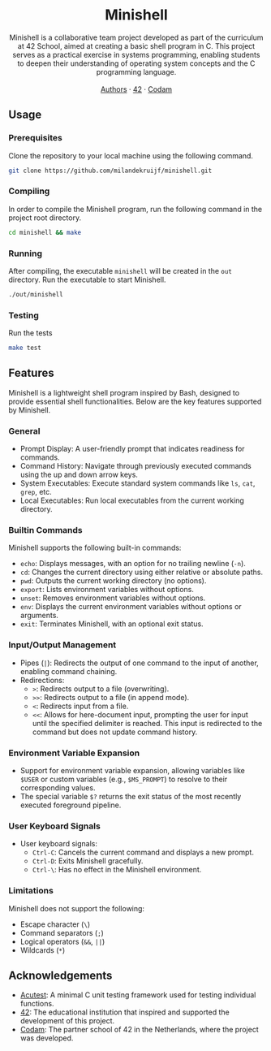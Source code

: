 <h1 align="center"><strong>Minishell</strong></h1>
<div align="center">Minishell is a collaborative team project developed as part of the curriculum at 42 School, aimed at creating a basic shell program in C. This project serves as a practical exercise in systems programming, enabling students to deepen their understanding of operating system concepts and the C programming language.</div>
<br />
<div align="center">
  <a href="AUTHORS.md">Authors</a>
  <span>·</span>
  <a href="https://42.fr">42</a>
  <span>·</span>
  <a href="https://www.codam.nl">Codam</a>
</div>

## Usage

### Prerequisites

Clone the repository to your local machine using the following command.

```sh
git clone https://github.com/milandekruijf/minishell.git
```

### Compiling

In order to compile the Minishell program, run the following command in the project root directory.

```sh
cd minishell && make
```

### Running

After compiling, the executable `minishell` will be created in the `out` directory. Run the executable to start Minishell.

```sh
./out/minishell
```

### Testing

Run the tests

```sh
make test
```

## Features

Minishell is a lightweight shell program inspired by Bash, designed to provide essential shell functionalities. Below are the key features supported by Minishell.

### General

- Prompt Display: A user-friendly prompt that indicates readiness for commands.
- Command History: Navigate through previously executed commands using the up and down arrow keys.
- System Executables: Execute standard system commands like `ls`, `cat`, `grep`, etc.
- Local Executables: Run local executables from the current working directory.

### Builtin Commands

Minishell supports the following built-in commands:

- `echo`: Displays messages, with an option for no trailing newline (`-n`).
- `cd`: Changes the current directory using either relative or absolute paths.
- `pwd`: Outputs the current working directory (no options).
- `export`: Lists environment variables without options.
- `unset`: Removes environment variables without options.
- `env`: Displays the current environment variables without options or arguments.
- `exit`: Terminates Minishell, with an optional exit status.

### Input/Output Management

- Pipes (`|`): Redirects the output of one command to the input of another, enabling command chaining.
- Redirections:
  - `>`: Redirects output to a file (overwriting).
  - `>>`: Redirects output to a file (in append mode).
  - `<`: Redirects input from a file.
  - `<<`: Allows for here-document input, prompting the user for input until the specified delimiter is reached. This input is redirected to the command but does not update command history.

### Environment Variable Expansion

- Support for environment variable expansion, allowing variables like `$USER` or custom variables (e.g., `$MS_PROMPT`) to resolve to their corresponding values.
- The special variable `$?` returns the exit status of the most recently executed foreground pipeline.

### User Keyboard Signals

- User keyboard signals:
  - `Ctrl-C`: Cancels the current command and displays a new prompt.
  - `Ctrl-D`: Exits Minishell gracefully.
  - `Ctrl-\`: Has no effect in the Minishell environment.

### Limitations

Minishell does not support the following:

- Escape character (`\`)
- Command separators (`;`)
- Logical operators (`&&`, `||`)
- Wildcards (`*`)

## Acknowledgements

- [Acutest](https://github.com/mity/acutest): A minimal C unit testing framework used for testing individual functions.
- [42](https://42.fr): The educational institution that inspired and supported the development of this project.
- [Codam](https://www.codam.nl): The partner school of 42 in the Netherlands, where the project was developed.
